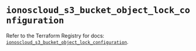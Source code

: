 # `ionoscloud_s3_bucket_object_lock_configuration`

Refer to the Terraform Registry for docs: [`ionoscloud_s3_bucket_object_lock_configuration`](https://registry.terraform.io/providers/ionos-cloud/ionoscloud/6.6.9/docs/resources/s3_bucket_object_lock_configuration).
